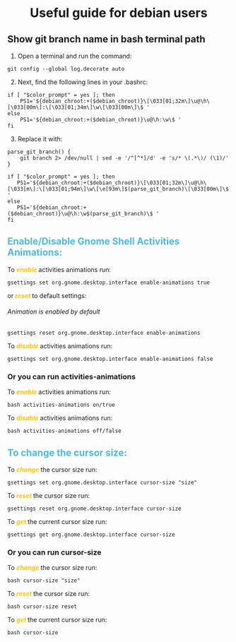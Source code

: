 <h1 align="center">Useful guide for debian users</h1>

## Show git branch name in bash terminal path

1. Open a terminal and run the command:

```
git config --global log.decorate auto
```

2. Next, find the following lines in your .bashrc:

```
if [ "$color_prompt" = yes ]; then
    PS1='${debian_chroot:+($debian_chroot)}\[\033[01;32m\]\u@\h\[\033[00m\]:\[\033[01;34m\]\w\[\033[00m\]\$ '
else
    PS1='${debian_chroot:+($debian_chroot)}\u@\h:\w\$ '
fi
```

3. Replace it with:

```
parse_git_branch() {
    git branch 2> /dev/null | sed -e '/^[^*]/d' -e 's/* \(.*\)/ (\1)/'
}

if [ "$color_prompt" = yes ]; then
   PS1='${debian_chroot:+($debian_chroot)}\[\033[01;32m\]\u@\h\[\033[m\]:\[\033[01;94m\]\w\[\e[93m\]$(parse_git_branch)\[\033[00m\]\$ '
else
   PS1='${debian_chroot:+($debian_chroot)}\u@\h:\w$(parse_git_branch)\$ '
fi
```

<h2 style="color: #4CB9E7"> Enable/Disable Gnome Shell Activities Animations: </h2>

To <b style="color: #FFC300"><i> enable </i></b> activities animations run:

```
gsettings set org.gnome.desktop.interface enable-animations true
```

or <b style="color: #FFC300"><i> reset </i></b> to default settings:

###### Animation is enabled by default

```
gsettings reset org.gnome.desktop.interface enable-animations
```

To <b style="color: #FFC300"><i> disable </i></b> activities animations run:

```
gsettings set org.gnome.desktop.interface enable-animations false
```

### Or you can run activities-animations

To <b style="color: #FFC300"><i> enable </i></b> activities animations run:

```
bash activities-animations on/true
```

To <b style="color: #FFC300"><i> disable </i></b> activities animations run:

```
bash activities-animations off/false
```

<h2 style="color: #4CB9E7"> To change the cursor size: </h2>

To <b style="color: #FFC300"><i> change </i></b> the cursor size run:

```
gsettings set org.gnome.desktop.interface cursor-size "size"
```

To <b style="color: #FFC300"><i> reset </i></b> the cursor size run:

```
gsettings reset org.gnome.desktop.interface cursor-size
```

To <b style="color: #FFC300"><i> get </i></b> the current cursor size run:

```
gsettings get org.gnome.desktop.interface cursor-size
```

### Or you can run cursor-size

To <b style="color: #FFC300"><i> change </i></b> the cursor size run:

```
bash cursor-size "size"
```

To <b style="color: #FFC300"><i> reset </i></b> the cursor size run:

```
bash cursor-size reset
```

To <b style="color: #FFC300"><i> get </i></b> the current cursor size run:

```
bash cursor-size
```
